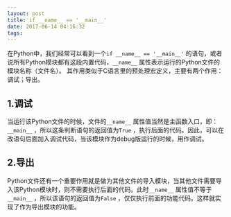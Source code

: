 ```yaml
---
layout: post
title: if __name__ == '__main__'
date: 2017-06-14 04:16:32
tags:
---
```


在Python中，我们经常可以看到一个```if __name__ == '__main__'``` 的语句，或者说所有Python模块都有这段内置代码，```__name__``` 属性表示运行的Python文件的模块名称（文件名）。
其作用类似于C语言里的预处理宏定义，主要有两个作用：调试；导出。
## 1.调试
当运行该Python文件的时候，文件的```__name__``` 属性值当然是主函数入口，即：```__main__``` ，所以这条判断语句的返回值为```True``` ，执行后面的代码。因此，可以在改语句后面加入调试代码，当该模块作为debug版运行的时候，用作调试。
## 2.导出
Python文件还有一个重要作用就是做为其他文件的导入模块，当其他文件需要导入该Python模块时，则不需要执行后面的代码。此时```__name__``` 属性值不等于```__main__``` ，所以该语句的返回值为```False``` ，仅仅执行前面的功能代码。这样就实现了作为导出模块的功能。